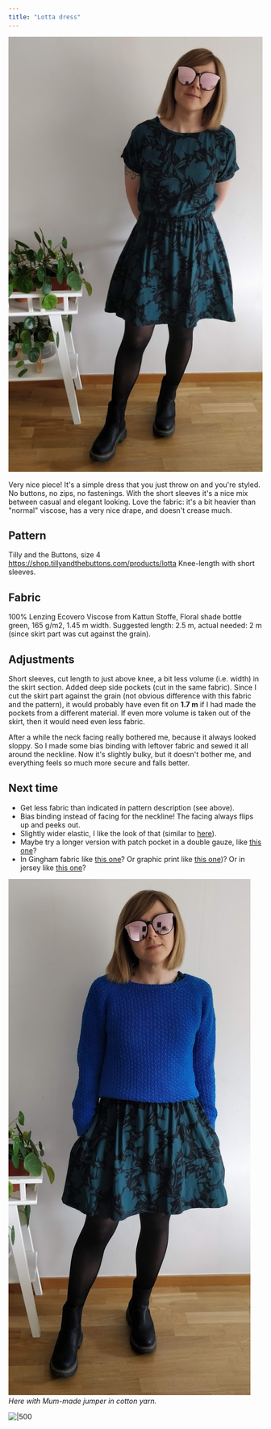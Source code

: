 ```yaml
---
title: "Lotta dress"
---
```

![|500](projects/attachments/Pasted%20image%2020240601220052.png)


Very nice piece! It's a simple dress that you just throw on and you're styled. No buttons, no zips, no fastenings. With the short sleeves it's a nice mix between casual and elegant looking. Love the fabric: it's a bit heavier than "normal" viscose, has a very nice drape, and doesn't crease much. 

## Pattern
Tilly and the Buttons, size 4 https://shop.tillyandthebuttons.com/products/lotta
Knee-length with short sleeves.
## Fabric
100% Lenzing Ecovero Viscose from Kattun Stoffe, Floral shade bottle green, 165 g/m2, 1.45 m width. Suggested length: 2.5 m, actual needed: 2 m (since skirt part was cut against the grain). 

## Adjustments
Short sleeves, cut length to just above knee, a bit less volume (i.e. width) in the skirt section. Added deep side pockets (cut in the same fabric). Since I cut the skirt part against the grain (not obvious difference with this fabric and the pattern), it would probably have even fit on **1.7 m** if I had made the pockets from a different material. If even more volume is taken out of the skirt, then it would need even less fabric. 

After a while the neck facing really bothered me, because it always looked sloppy. So I made some bias binding with leftover fabric and sewed it all around the neckline. Now it's slightly bulky, but it doesn't bother me, and everything feels so much more secure and falls better. 

## Next time
- Get less fabric than indicated in pattern description (see above).
- Bias binding instead of facing for the neckline! The facing always flips up and peeks out. 
- Slightly wider elastic, I like the look of that (similar to [here](https://www.instagram.com/p/CfLf1UFMzfJ/)).
- Maybe try a longer version with patch pocket in a double gauze, like [this one](https://www.instagram.com/p/CevjUlwsH4J/?)?
- In Gingham fabric like [this one](https://www.instagram.com/p/CrTy5Yws9p8/)? Or graphic print like [this one](https://www.instagram.com/p/CsIihHxsnau/))? Or in jersey like [this one](https://www.instagram.com/p/CsqPMfrMm9t/)?

![|500](projects/attachments/Pasted%20image%2020240601220015.png)
_Here with Mum-made jumper in cotton yarn._



![|500](projects/attachments/DSCF7705.jpg)